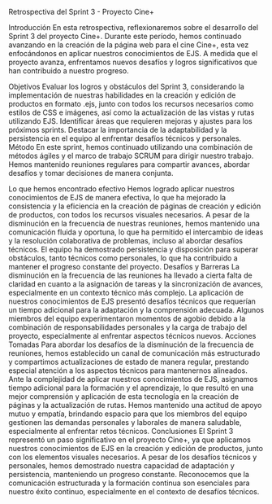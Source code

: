Retrospectiva del Sprint 3 - Proyecto Cine+

Introducción
En esta retrospectiva, reflexionaremos sobre el desarrollo del Sprint 3 del proyecto Cine+. Durante este período, hemos continuado avanzando en la creación de la página web para el cine Cine+, esta vez enfocándonos en aplicar nuestros conocimientos de EJS. A medida que el proyecto avanza, enfrentamos nuevos desafíos y logros significativos que han contribuido a nuestro progreso.

Objetivos
Evaluar los logros y obstáculos del Sprint 3, considerando la implementación de nuestras habilidades en la creación y edición de productos en formato .ejs, junto con todos los recursos necesarios como estilos de CSS e imágenes, así como la actualización de las vistas y rutas utilizando EJS.
Identificar áreas que requieren mejoras y ajustes para los próximos sprints.
Destacar la importancia de la adaptabilidad y la persistencia en el equipo al enfrentar desafíos técnicos y personales.
Método
En este sprint, hemos continuado utilizando una combinación de métodos ágiles y el marco de trabajo SCRUM para dirigir nuestro trabajo. Hemos mantenido reuniones regulares para compartir avances, abordar desafíos y tomar decisiones de manera conjunta.

Lo que hemos encontrado efectivo
Hemos logrado aplicar nuestros conocimientos de EJS de manera efectiva, lo que ha mejorado la consistencia y la eficiencia en la creación de páginas de creación y edición de productos, con todos los recursos visuales necesarios.
A pesar de la disminución en la frecuencia de nuestras reuniones, hemos mantenido una comunicación fluida y oportuna, lo que ha permitido el intercambio de ideas y la resolución colaborativa de problemas, incluso al abordar desafíos técnicos.
El equipo ha demostrado persistencia y disposición para superar obstáculos, tanto técnicos como personales, lo que ha contribuido a mantener el progreso constante del proyecto.
Desafíos y Barreras
La disminución en la frecuencia de las reuniones ha llevado a cierta falta de claridad en cuanto a la asignación de tareas y la sincronización de avances, especialmente en un contexto técnico más complejo.
La aplicación de nuestros conocimientos de EJS presentó desafíos técnicos que requerían un tiempo adicional para la adaptación y la comprensión adecuada.
Algunos miembros del equipo experimentaron momentos de agobio debido a la combinación de responsabilidades personales y la carga de trabajo del proyecto, especialmente al enfrentar aspectos técnicos nuevos.
Acciones Tomadas
Para abordar los desafíos de la disminución de la frecuencia de reuniones, hemos establecido un canal de comunicación más estructurado y compartimos actualizaciones de estado de manera regular, prestando especial atención a los aspectos técnicos para mantenernos alineados.
Ante la complejidad de aplicar nuestros conocimientos de EJS, asignamos tiempo adicional para la formación y el aprendizaje, lo que resultó en una mejor comprensión y aplicación de esta tecnología en la creación de páginas y la actualización de rutas.
Hemos mantenido una actitud de apoyo mutuo y empatía, brindando espacio para que los miembros del equipo gestionen las demandas personales y laborales de manera saludable, especialmente al enfrentar retos técnicos.
Conclusiones
El Sprint 3 representó un paso significativo en el proyecto Cine+, ya que aplicamos nuestros conocimientos de EJS en la creación y edición de productos, junto con los elementos visuales necesarios. A pesar de los desafíos técnicos y personales, hemos demostrado nuestra capacidad de adaptación y persistencia, manteniendo un progreso constante. Reconocemos que la comunicación estructurada y la formación continua son esenciales para nuestro éxito continuo, especialmente en el contexto de desafíos técnicos.